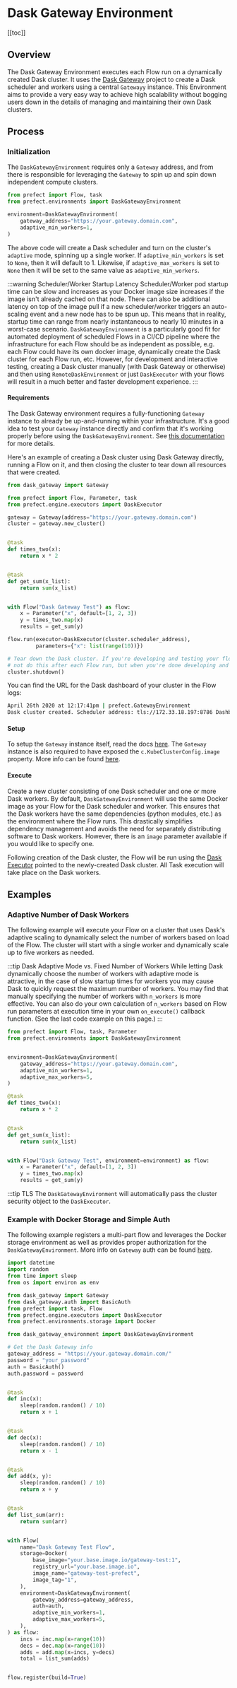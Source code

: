 # Dask Gateway Environment

[[toc]]

## Overview

The Dask Gateway Environment executes each Flow run on a dynamically created Dask cluster. It uses
the [Dask Gateway](https://gateway.dask.org/) project to create a Dask scheduler and
workers using a central `Gatewayy` instance. This Environment aims to provide a very
easy way to achieve high scalability without bogging users down in the details of managing and
maintaining their own Dask clusters.

## Process

### Initialization

The `DaskGatewayEnvironment` requires only a `Gateway` address, and from there is
responsible for leveraging the `Gateway` to spin up and spin down independent compute clusters.

```python
from prefect import Flow, task
from prefect.environments import DaskGatewayEnvironment

environment=DaskGatewayEnvironment(
    gateway_address="https://your.gateway.domain.com",
    adaptive_min_workers=1,
)
```

The above code will create a Dask scheduler and turn on the cluster's `adaptive` mode, spinning up
a single worker. If `adaptive_min_workers` is set to `None`, then it will default to 1. Likewise,
if `adaptive_max_workers` is set to `None` then it will be set to the same value as `adaptive_min_workers`.

:::warning Scheduler/Worker Startup Latency
Scheduler/Worker pod startup time can be slow and increases as your Docker
image size increases if the image isn't already cached on that node. There can
also be additional latency on top of the image pull if a new scheduler/worker triggers
an auto-scaling event and a new node has to be spun up. This means that in reality, startup
time can range from nearly instantaneous to nearly 10 minutes in a worst-case scenario.
`DaskGatewayEnvironment` is a particularly good fit for automated
deployment of scheduled Flows in a CI/CD pipeline where the infrastructure for each Flow
should be as independent as possible, e.g. each Flow could have its own docker
image, dynamically create the Dask cluster for each Flow run, etc. However, for
development and interactive testing, creating a Dask cluster manually (with Dask Gateway or otherwise) and then using
`RemoteDaskEnvironment` or just `DaskExecutor` with your flows will result
in a much better and faster development experience.
:::

#### Requirements

The Dask Gateway environment requires a fully-functioning `Gateway` instance to already be
up-and-running within your infrastructure. It's a good idea to test your `Gateway` instance
directly and confirm that it's working properly before using the `DaskGatewayEnvironment`. See [this documentation](https://gateway.dask.org/)
for more details.

Here's an example of creating a Dask cluster using Dask Gateway directly,
running a Flow on it, and then closing the cluster to tear down all resources
that were created.

```python
from dask_gateway import Gateway

from prefect import Flow, Parameter, task
from prefect.engine.executors import DaskExecutor

gateway = Gateway(address="https://your.gateway.domain.com")
cluster = gateway.new_cluster()


@task
def times_two(x):
    return x * 2


@task
def get_sum(x_list):
    return sum(x_list)


with Flow("Dask Gateway Test") as flow:
    x = Parameter("x", default=[1, 2, 3])
    y = times_two.map(x)
    results = get_sum(y)

flow.run(executor=DaskExecutor(cluster.scheduler_address),
         parameters={"x": list(range(10))})

# Tear down the Dask cluster. If you're developing and testing your flow you would
# not do this after each Flow run, but when you're done developing and testing.
cluster.shutdown()
```

You can find the URL for the Dask dashboard of your cluster in the Flow logs:

```bash
April 26th 2020 at 12:17:41pm | prefect.GatewayEnvironment
Dask cluster created. Scheduler address: tls://172.33.18.197:8786 Dashboard: http://172.33.18.197:8787
```

#### Setup

To setup the `Gateway` instance itself, read the docs [here](https://gateway.dask.org/).
The `Gateway` instance is also required to have exposed the `c.KubeClusterConfig.image` property.
More info can be found [here](https://gateway.dask.org/cluster-options.html).

#### Execute

Create a new cluster consisting of one Dask scheduler and one or more Dask workers.
By default, `DaskGatewayEnvironment` will use the same Docker image
as your Flow for the Dask scheduler and worker. This ensures that the Dask workers have the
same dependencies (python modules, etc.) as the environment where the Flow runs. This drastically
simplifies dependency management and avoids the need for separately distributing software
to Dask workers. However, there is an `image` parameter available if you would like to specify one.

Following creation of the Dask cluster, the Flow will be run using the
[Dask Executor](/api/latest/engine/executors.html#daskexecutor) pointed
to the newly-created Dask cluster. All Task execution will take place on the
Dask workers.

## Examples

### Adaptive Number of Dask Workers

The following example will execute your Flow on a cluster that uses Dask's adaptive scaling
to dynamically select the number of workers based on load of the Flow. The cluster
will start with a single worker and dynamically scale up to five workers as needed.

:::tip Dask Adaptive Mode vs. Fixed Number of Workers
While letting Dask dynamically choose the number of workers with adaptive mode is
attractive, in the case of slow startup times for workers you may cause Dask to quickly request
the maximum number of workers. You may find that manually specifying the number of
workers with `n_workers` is more effective. You can also do your own calculation
of `n_workers` based on Flow run parameters at execution time in your own `on_execute()`
callback function. (See the last code example on this page.)
:::

```python
from prefect import Flow, task, Parameter
from prefect.environments import DaskGatewayEnvironment


environment=DaskGatewayEnvironment(
    gateway_address="https://your.gateway.domain.com",
    adaptive_min_workers=1,
    adaptive_max_workers=5,
)

@task
def times_two(x):
    return x * 2


@task
def get_sum(x_list):
    return sum(x_list)


with Flow("Dask Gateway Test", environment=environment) as flow:
    x = Parameter("x", default=[1, 2, 3])
    y = times_two.map(x)
    results = get_sum(y)
```

:::tip TLS
The `DaskGatewayEnvironment` will automatically pass the cluster security object
to the `DaskExecutor`.

### Example with Docker Storage and Simple Auth

The following example registers a multi-part flow and leverages the Docker storage
environment as well as provides proper authorization for the `DaskGatewayEnvironment`.
More info on `Gateway` auth can be found [here](https://gateway.dask.org/authentication.html).

```python
import datetime
import random
from time import sleep
from os import environ as env

from dask_gateway import Gateway
from dask_gateway.auth import BasicAuth
from prefect import task, Flow
from prefect.engine.executors import DaskExecutor
from prefect.environments.storage import Docker

from dask_gateway_environment import DaskGatewayEnvironment

# Get the Dask Gateway info
gateway_address = "https://your.gateway.domain.com/"
password = "your_password"
auth = BasicAuth()
auth.password = password


@task
def inc(x):
    sleep(random.random() / 10)
    return x + 1


@task
def dec(x):
    sleep(random.random() / 10)
    return x - 1


@task
def add(x, y):
    sleep(random.random() / 10)
    return x + y


@task
def list_sum(arr):
    return sum(arr)


with Flow(
    name="Dask Gateway Test Flow",
    storage=Docker(
        base_image="your.base.image.io/gateway-test:1",
        registry_url="your.base.image.io",
        image_name="gateway-test-prefect",
        image_tag="1",
    ),
    environment=DaskGatewayEnvironment(
        gateway_address=gateway_address,
        auth=auth,
        adaptive_min_workers=1,
        adaptive_max_workers=5,
    ),
) as flow:
    incs = inc.map(x=range(10))
    decs = dec.map(x=range(10))
    adds = add.map(x=incs, y=decs)
    total = list_sum(adds)


flow.register(build=True)
```
